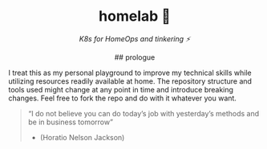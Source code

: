 <div align="center">

# homelab :microscope:

_K8s for HomeOps and tinkering :zap:_

</div>


<div align="center">
## prologue
</div>

I treat this as my personal playground to improve my technical skills while utilizing resources readily available at home. The repository structure and tools used might change at any point in time and introduce breaking changes. Feel free to fork the repo and do with it whatever you want.

> “I do not believe you can do today’s job with yesterday’s methods and be in business tomorrow”
> - (Horatio Nelson Jackson)
